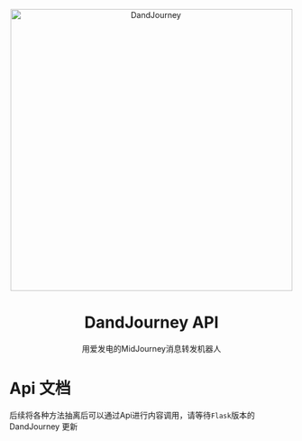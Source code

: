 <p align="center">
  <img width="500" src="https://user-images.githubusercontent.com/56034408/234861839-7cddd103-e597-4029-b514-063c4bca5227.png" alt="DandJourney">
  
  <h1 align="center">DandJourney API</h1>
  <p align="center"> 用爱发电的MidJourney消息转发机器人 </p>
</p>

# Api 文档
后续将各种方法抽离后可以通过Api进行内容调用，请等待`Flask`版本的 DandJourney 更新
